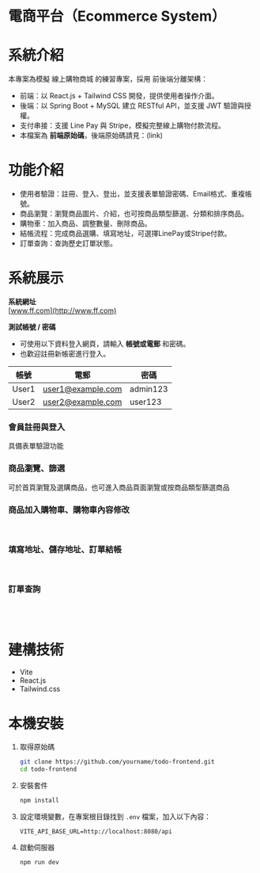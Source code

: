 # 電商平台（Ecommerce System）

# 系統介紹
本專案為模擬 線上購物商城 的練習專案，採用 前後端分離架構：
- 前端：以 React.js + Tailwind CSS 開發，提供使用者操作介面。
- 後端：以 Spring Boot + MySQL 建立 RESTful API，並支援 JWT 驗證與授權。
- 支付串接：支援 Line Pay 與 Stripe，模擬完整線上購物付款流程。
- 本檔案為 **前端原始碼**，後端原始碼請見：(link)

# 功能介紹
- 使用者驗證：註冊、登入、登出，並支援表單驗證密碼、Email格式、重複帳號。
- 商品瀏覽：瀏覽商品圖片、介紹，也可按商品類型篩選、分類和排序商品。
- 購物車：加入商品、調整數量、刪除商品。
- 結帳流程：完成商品選購、填寫地址，可選擇LinePay或Stripe付款。
- 訂單查詢：查詢歷史訂單狀態。

# 系統展示

**系統網址**  
[www.ff.com](http://www.ff.com)

**測試帳號 / 密碼**
<br>
- 可使用以下資料登入網頁，請輸入 **帳號或電郵** 和密碼。  
- 也歡迎註冊新帳密進行登入。

|帳號     |電郵                   |密碼      |
|--------|--------------------- |----------|
| User1  | user1@example.com    |admin123  |
| User2  |user2@example.com    |user123   |

### 會員註冊與登入
具備表單驗證功能
<br/>

### 商品瀏覽、篩選
可於首頁瀏覽及選購商品，也可進入商品頁面瀏覽或按商品類型篩選商品
<br/>

### 商品加入購物車、購物車內容修改
<br/>

### 填寫地址、儲存地址、訂單結帳
<br/>

### 訂單查詢
<br/><br/>

# 建構技術
- Vite
- React.js
- Tailwind.css

# 本機安裝
1. 取得原始碼  
   ```bash
   git clone https://github.com/yourname/todo-frontend.git
   cd todo-frontend
   ```
2. 安裝套件
   ```bash
   npm install
   ```
3. 設定環境變數，在專案根目錄找到 `.env` 檔案，加入以下內容：
   ```env
   VITE_API_BASE_URL=http://localhost:8080/api
   ```
4. 啟動伺服器
   ```bash
   npm run dev
   ```






